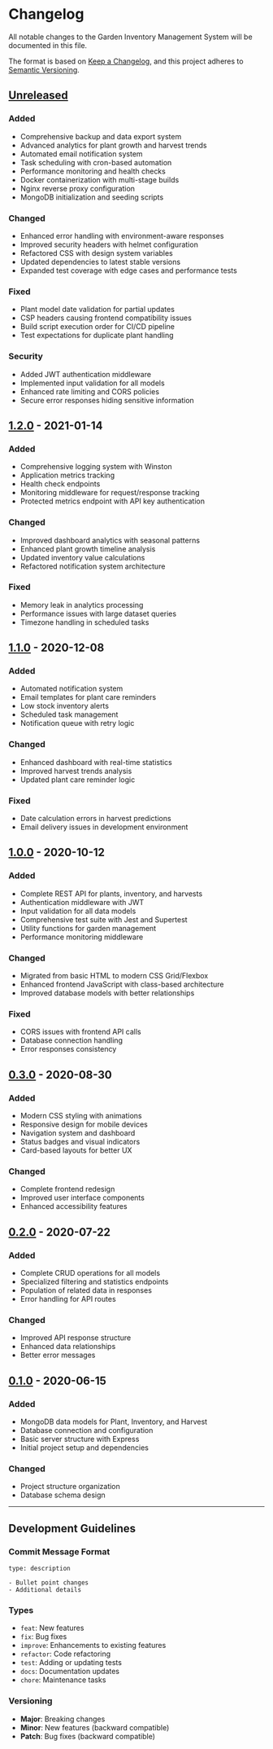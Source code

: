 # Changelog

All notable changes to the Garden Inventory Management System will be documented in this file.

The format is based on [Keep a Changelog](https://keepachangelog.com/en/1.0.0/),
and this project adheres to [Semantic Versioning](https://semver.org/spec/v2.0.0.html).

## [Unreleased]

### Added
- Comprehensive backup and data export system
- Advanced analytics for plant growth and harvest trends
- Automated email notification system
- Task scheduling with cron-based automation
- Performance monitoring and health checks
- Docker containerization with multi-stage builds
- Nginx reverse proxy configuration
- MongoDB initialization and seeding scripts

### Changed
- Enhanced error handling with environment-aware responses
- Improved security headers with helmet configuration
- Refactored CSS with design system variables
- Updated dependencies to latest stable versions
- Expanded test coverage with edge cases and performance tests

### Fixed
- Plant model date validation for partial updates
- CSP headers causing frontend compatibility issues
- Build script execution order for CI/CD pipeline
- Test expectations for duplicate plant handling

### Security
- Added JWT authentication middleware
- Implemented input validation for all models
- Enhanced rate limiting and CORS policies
- Secure error responses hiding sensitive information

## [1.2.0] - 2021-01-14

### Added
- Comprehensive logging system with Winston
- Application metrics tracking
- Health check endpoints
- Monitoring middleware for request/response tracking
- Protected metrics endpoint with API key authentication

### Changed
- Improved dashboard analytics with seasonal patterns
- Enhanced plant growth timeline analysis
- Updated inventory value calculations
- Refactored notification system architecture

### Fixed
- Memory leak in analytics processing
- Performance issues with large dataset queries
- Timezone handling in scheduled tasks

## [1.1.0] - 2020-12-08

### Added
- Automated notification system
- Email templates for plant care reminders
- Low stock inventory alerts
- Scheduled task management
- Notification queue with retry logic

### Changed
- Enhanced dashboard with real-time statistics
- Improved harvest trends analysis
- Updated plant care reminder logic

### Fixed
- Date calculation errors in harvest predictions
- Email delivery issues in development environment

## [1.0.0] - 2020-10-12

### Added
- Complete REST API for plants, inventory, and harvests
- Authentication middleware with JWT
- Input validation for all data models
- Comprehensive test suite with Jest and Supertest
- Utility functions for garden management
- Performance monitoring middleware

### Changed
- Migrated from basic HTML to modern CSS Grid/Flexbox
- Enhanced frontend JavaScript with class-based architecture
- Improved database models with better relationships

### Fixed
- CORS issues with frontend API calls
- Database connection handling
- Error responses consistency

## [0.3.0] - 2020-08-30

### Added
- Modern CSS styling with animations
- Responsive design for mobile devices
- Navigation system and dashboard
- Status badges and visual indicators
- Card-based layouts for better UX

### Changed
- Complete frontend redesign
- Improved user interface components
- Enhanced accessibility features

## [0.2.0] - 2020-07-22

### Added
- Complete CRUD operations for all models
- Specialized filtering and statistics endpoints
- Population of related data in responses
- Error handling for API routes

### Changed
- Improved API response structure
- Enhanced data relationships
- Better error messages

## [0.1.0] - 2020-06-15

### Added
- MongoDB data models for Plant, Inventory, and Harvest
- Database connection and configuration
- Basic server structure with Express
- Initial project setup and dependencies

### Changed
- Project structure organization
- Database schema design

---

## Development Guidelines

### Commit Message Format
```
type: description

- Bullet point changes
- Additional details
```

### Types
- `feat`: New features
- `fix`: Bug fixes
- `improve`: Enhancements to existing features
- `refactor`: Code refactoring
- `test`: Adding or updating tests
- `docs`: Documentation updates
- `chore`: Maintenance tasks

### Versioning
- **Major**: Breaking changes
- **Minor**: New features (backward compatible)
- **Patch**: Bug fixes (backward compatible)

[Unreleased]: https://github.com/yourusername/garden-inventory/compare/v1.4.0...HEAD
[1.4.0]: https://github.com/yourusername/garden-inventory/compare/v1.3.0...v1.4.0
[1.3.0]: https://github.com/yourusername/garden-inventory/compare/v1.2.0...v1.3.0
[1.2.0]: https://github.com/yourusername/garden-inventory/compare/v1.1.0...v1.2.0
[1.1.0]: https://github.com/yourusername/garden-inventory/compare/v1.0.0...v1.1.0
[1.0.0]: https://github.com/yourusername/garden-inventory/compare/v0.6.0...v1.0.0
[0.6.0]: https://github.com/yourusername/garden-inventory/compare/v0.5.0...v0.6.0
[0.5.0]: https://github.com/yourusername/garden-inventory/compare/v0.4.0...v0.5.0
[0.4.0]: https://github.com/yourusername/garden-inventory/compare/v0.3.0...v0.4.0
[0.3.0]: https://github.com/yourusername/garden-inventory/compare/v0.2.0...v0.3.0
[0.2.0]: https://github.com/yourusername/garden-inventory/compare/v0.1.0...v0.2.0
[0.1.0]: https://github.com/yourusername/garden-inventory/compare/v0.0.3...v0.1.0
[0.0.3]: https://github.com/yourusername/garden-inventory/compare/v0.0.2...v0.0.3
[0.0.2]: https://github.com/yourusername/garden-inventory/compare/v0.0.1...v0.0.2
[0.0.1]: https://github.com/yourusername/garden-inventory/releases/tag/v0.0.1 